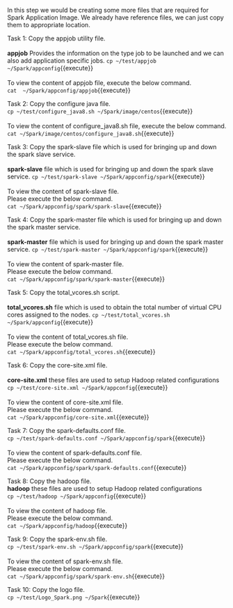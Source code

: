 In this step we would be creating some more files that are required for Spark Application Image.
We already have reference files, we can just copy them to appropriate location.

Task 1:
Copy the appjob utility file.<br>
<br><b>appjob</b> Provides the information on the type job to be launched and we can also add application specific jobs.
`cp ~/test/appjob  ~/Spark/appconfig`{{execute}}
<br><br>
To view the content of appjob file, execute the below command.<br>
`cat  ~/Spark/appconfig/appjob`{{execute}}

Task 2:
Copy the configure java file.<br>
`cp ~/test/configure_java8.sh ~/Spark/image/centos`{{execute}}
<br><br>
To view the content of configure_java8.sh  file, execute the below command.<br>
`cat ~/Spark/image/centos/configure_java8.sh`{{execute}}

Task 3:
Copy the spark-slave file which is used for bringing up and down the spark slave service.<br>
<br><b>spark-slave</b> file which is used for bringing up and down the spark slave service.
`cp ~/test/spark-slave ~/Spark/appconfig/spark`{{execute}}
<br><br>
To view the content of spark-slave  file.<br>Please execute the below command.<br>
`cat ~/Spark/appconfig/spark/spark-slave`{{execute}}

Task 4:
Copy the spark-master file which is used for bringing up and down the spark master service.<br>
<br><b>spark-master</b> file which is used for bringing up and down the spark master service.
`cp ~/test/spark-master ~/Spark/appconfig/spark`{{execute}}
<br><br>
To view the content of spark-master  file.<br>Please execute the below command.<br>
`cat ~/Spark/appconfig/spark/spark-master`{{execute}}

Task 5:
Copy the total_vcores.sh script.<br>
<br><b> total_vcores.sh</b> file which is used to obtain the total number of virtual CPU cores assigned to the nodes.
`cp ~/test/total_vcores.sh ~/Spark/appconfig`{{execute}}
<br><br>
To view the content of total_vcores.sh file.<br> Please execute the below command.<br>
`cat ~/Spark/appconfig/total_vcores.sh`{{execute}}

Task 6:
Copy the core-site.xml file.<br>
<br><b>core-site.xml</b> these files are used to setup Hadoop related configurations
`cp ~/test/core-site.xml ~/Spark/appconfig`{{execute}}
<br><br>
To view the content of core-site.xml file.<br>Please execute the below command.
<br>`cat ~/Spark/appconfig/core-site.xml`{{execute}}

Task 7:
Copy the spark-defaults.conf file.<br>
`cp ~/test/spark-defaults.conf ~/Spark/appconfig/spark`{{execute}}
<br><br>
To view the content of spark-defaults.conf file.<br>Please execute the below command.<br>
`cat ~/Spark/appconfig/spark/spark-defaults.conf`{{execute}}

Task 8:
Copy the hadoop file.
<br><b>hadoop</b> these files are used to setup Hadoop related configurations
<br>`cp ~/test/hadoop ~/Spark/appconfig`{{execute}}
<br><br>
To view the content of hadoop file.<br>Please execute the below command.<br>
`cat ~/Spark/appconfig/hadoop`{{execute}}

Task 9:
Copy the spark-env.sh file.<br>
`cp ~/test/spark-env.sh ~/Spark/appconfig/spark`{{execute}}
<br><br>
To view the content of spark-env.sh file.<br>Please execute the below command.<br>
`cat ~/Spark/appconfig/spark/spark-env.sh`{{execute}}

Task 10:
Copy the logo file.<br>
`cp ~/test/Logo_Spark.png ~/Spark`{{execute}}
